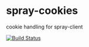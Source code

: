 spray-cookies
=============

cookie handling for spray-client

[![Build Status](https://travis-ci.org/martijnhoekstra/scaldingbot.png?branch=master)](https://travis-ci.org/martijnhoekstra/spray-cookies)
